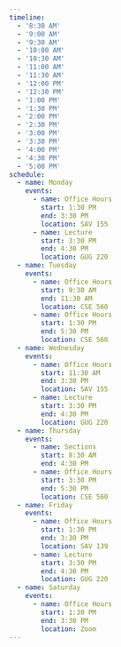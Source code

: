 ```yaml
---
timeline:
  - '8:30 AM'
  - '9:00 AM'
  - '9:30 AM'
  - '10:00 AM'
  - '10:30 AM'
  - '11:00 AM'
  - '11:30 AM'
  - '12:00 PM'
  - '12:30 PM'
  - '1:00 PM'
  - '1:30 PM'
  - '2:00 PM'
  - '2:30 PM'
  - '3:00 PM'
  - '3:30 PM'
  - '4:00 PM'
  - '4:30 PM'
  - '5:00 PM'
schedule:
  - name: Monday
    events:
      - name: Office Hours
        start: 1:30 PM
        end: 3:30 PM
        location: SAV 155
      - name: Lecture
        start: 3:30 PM
        end: 4:30 PM
        location: GUG 220
  - name: Tuesday
    events:
      - name: Office Hours
        start: 9:30 AM
        end: 11:30 AM
        location: CSE 560
      - name: Office Hours
        start: 1:30 PM
        end: 5:30 PM
        location: CSE 560
  - name: Wednesday
    events:
      - name: Office Hours
        start: 11:30 AM
        end: 3:30 PM
        location: SAV 155
      - name: Lecture
        start: 3:30 PM
        end: 4:30 PM
        location: GUG 220
  - name: Thursday
    events:
      - name: Sections
        start: 8:30 AM
        end: 4:30 PM
      - name: Office Hours
        start: 3:30 PM
        end: 5:30 PM
        location: CSE 560
  - name: Friday
    events:
      - name: Office Hours
        start: 1:30 PM
        end: 3:30 PM
        location: SAV 139
      - name: Lecture
        start: 3:30 PM
        end: 4:30 PM
        location: GUG 220
  - name: Saturday
    events:
      - name: Office Hours
        start: 1:30 PM
        end: 3:30 PM
        location: Zoom
---
```

